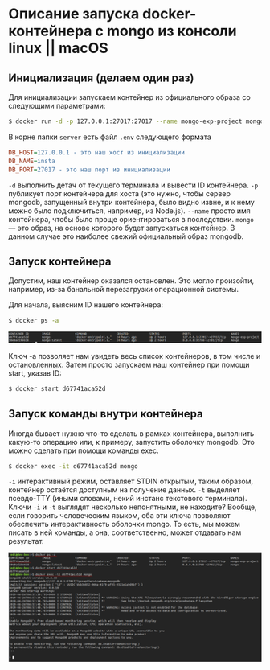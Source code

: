 # Описание запуска docker-контейнера с mongo из консоли linux || macOS

## Инициализация (делаем один раз)

Для инициализации запускаем контейнер из официального образа со следующими параметрами:

```bash
$ docker run -d -p 127.0.0.1:27017:27017 --name mongo-exp-project mongo
```

В корне папки `server` есть файл `.env` следующего формата

```ini
DB_HOST=127.0.0.1 - это наш хост из инициализации
DB_NAME=insta
DB_PORT=27017 - это наш порт из инициализации
```
`-d` выполнить детач от текущего терминала и вывести ID контейнера.
`-p` публикует порт контейнера для хоста (это нужно, чтобы сервер mongodb, запущенный внутри контейнера, было видно извне, и к нему можно было подключиться, например, из Node.js).
`--name` просто имя контейнера, чтобы было проще ориентироваться в последствии.
`mongo` — это образ, на основе которого будет запускаться контейнер. В данном случае это наиболее свежий официальный образ mongodb.

## Запуск контейнера

Допустим, наш контейнер оказался остановлен. Это могло произойти, например, из-за банальной перезагрузки операционной системы.

Для начала, выясним ID нашего контейнера:

```bash
$ docker ps -a
```

![docker ps -a](./images/docker_ps-a.png)

Ключ -a позволяет нам увидеть весь список контейнеров, в том числе и остановленных. Затем просто запускаем наш контейнер при помощи start, указав ID:

```bash
$ docker start d67741aca52d
```

## Запуск команды внутри контейнера

Иногда бывает нужно что-то сделать в рамках контейнера, выполнить какую-то операцию или, к примеру, запустить оболочку mongodb. Это можно сделать при помощи команды exec.

```bash
$ docker exec -it d67741aca52d mongo
```
`-i` интерактивный режим, оставляет STDIN открытым, таким образом, контейнер остаётся доступным на получение данных.
`-t` выделяет псевдо-TTY (иными словами, некий инстанс текстового терминала).
Ключи `-i` и `-t` выглядят несколько непонятными, не находите? Вообще, если говорить человеческим языком, оба эти ключа позволяют обеспечить интерактивность оболочки mongo. То есть, мы можем писать в ней команды, а она, соответственно, может отдавать нам результат.

![docker-commands](./images/docker-commands.png)